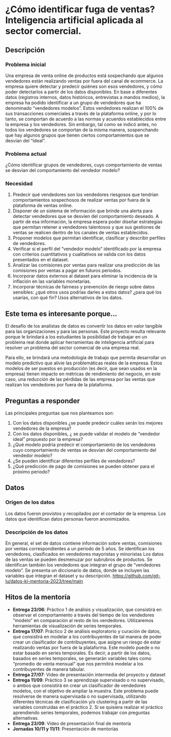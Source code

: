 # ¿Cómo identificar fuga de ventas? Inteligencia artificial aplicada al sector comercial.

## Descripción

### Problema inicial
Una empresa de venta online de productos está sospechando que algunos vendedores están realizando ventas por fuera del canal de ecommerce. La empresa quiere detectar y predecir quiénes son esos vendedores, y cómo poder detectarlos a partir de los datos disponibles. 
En base a diferentes datos (registros internos, datos históricos, entrevistas a mandos medios), la empresa ha podido identificar a un grupo de vendedores que ha denominado “vendedores modelos”. Estos vendedores realizan el 100% de sus transacciones comerciales a través de la plataforma online, y por lo tanto, se comportan de acuerdo a las normas y acuerdos establecidos entre la empresa y los vendedores. Sin embargo, tal como se indicó antes, no todos los vendedores se comportan de la misma manera, sospenchando que hay algunos grupos que tienen ciertos comportamientos que se desvían del “ideal”.

### Problema actual
¿Cómo identificar grupos de vendedores, cuyo comportamiento de ventas se desvían del comportamiento del vendedor modelo?

### Necesidad
1. Predecir qué vendedores son los vendedores riesgosos que tendrían comportamientos sospechosos de realizar ventas por fuera de la plataforma de ventas online. 
2. Disponer de un  sistema de información que brinde una alerta para detectar vendedores que se desvíen del comportamiento deseado. A partir de esa información, la empresa espera poder diseñar estrategias que permitan retener a vendedores talentosos y que sus gestiones de ventas se realicen dentro de los canales de ventas establecidos. 
3. Proponer modelos que permitan identificar, clasificar y describir perfiles de vendedores. 
4. Verificar si el perfil del “vendedor modelo” identificado por la empresa con criterios cuantitativos y cualitativos se valida con los datos presentados en el dataset. 
5. Analizar las comisiones por ventas para realizar una predicción de las comisiones por ventas a pagar en futuros periodos. 
6. Incorporar datos externos al dataset para eliminar la incidencia de la inflación en las variables monetarias. 
7. Incorporar técnicas de fairness y prevención de riesgo sobre datos sensibles: ¿qué otros usos podrías darles a estos datos? ¿para qué los usarías, con qué fin? Usos alternativos de los datos.

## Este tema es interesante porque...
El desafío de los analistas de datos es convertir los datos en valor tangible para las organizaciones y para las personas. Este proyecto resulta relevante porque le brindará a los estudiantes la posibilidad de trabajar en un problema real donde aplicar herramientas de inteligencia artificial para resolver un problema del sector comercial de una empresa real. 

Para ello, se brindará una metodología de trabajo que permita desarrollar un modelo predictivo que alivie las problemáticas reales de la empresa. Estos modelos de ser puestos en producción (es decir, que sean usados en la empresa) tienen impacto en métricas de rendimiento del negocio, en este caso, una reducción de las pérdidas de las empresa por las ventas que realizan los vendedores por fuera de la plataforma.

## Preguntas a responder
Las principales preguntas que nos planteamos son:
1. Con los datos disponibles ¿se puede predecir cuáles serán los mejores vendedores de la empresa?
2. Con los datos disponibles, ¿ se puede validar el modelo de “vendedor ideal” propuesto por la empresa?
3. ¿Qué modelo podría predecir el comportamiento de los vendedores cuyo comportamiento de ventas se desvían del comportamiento del vendedor modelo?
4. ¿Se pueden identificar diferentes perfiles de vendedores?
5. ¿Qué predicción de pago de comisiones se pueden obtener para el próximo periodo?

## Datos

### Origen de los datos
Los datos fueron provistos y recopilados por el contador de la empresa. Los datos que identifican datos personas fueron anonimizados.

### Descripción de los datos
En general, el set de datos contiene información sobre ventas, comisiones por ventas correspondientes a un periodo de 5 años. 
Se identifican los vendedores, clasificados en vendedores mayoristas y minoristas 
Los datos de las ventas se pueden desmenuzar por subrubros de productos.
Se identifican también los vendedores que integran el grupo de “vendedores modelo”.
Se presenta un diccionario de datos, donde se incluyen las variables que integran el dataset y su descripción. https://github.com/git-lu/datos-kl-mentoria-2023/tree/main

## Hitos de la mentoría
* **Entrega 23/06**: Práctico 1 de análisis y visualización, que consistirá en observar el comportamiento a través del tiempo de los vendedores “modelo” en comparación al resto de los vendedores. Utilizaremos herramientas de visualización de series temporales.
* **Entrega 17/07**: Práctico 2 de análisis exploratorio y curación de datos, que consistirá en modelar a los contribuyentes de tal manera de poder crear un clasificador de contribuyentes, que asigne un riesgo de estar realizando ventas por fuera de la plataforma. Este modelo puede o no estar basado en series temporales. Es decir, a partir de los datos, basados en series temporales, se generarán variables tales como “promedio de venta mensual” que nos permitirá modelar a los contribuyentes de manera tabular.
* **Entrega 27/07**: Video de presentación intermedia del proyecto y dataset
* **Entrega 11/09**: Práctico 3 se aprendizaje supervisado o no supervisado, o ambos que consistirá en crear un clasificador de vendedores modelos, con el objetivo de ampliar la muestra. Este problema puede resolverse de manera supervisada o no supervisada, utilizando diferentes técnicas de clasificación y/o clustering a partir de las variables construidas en el práctico 2. Si se quisiera realizar el práctico aprendiendo series temporales, podemos trabajar con preguntas alternativas.
* **Entrega 23/09**: Video de presentación final de mentoría
* **Jornadas 10/11 y 11/11**: Presentación de mentorías